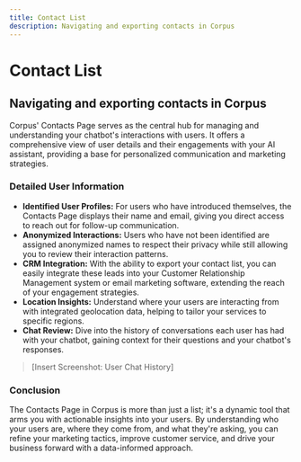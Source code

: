 ```yaml
---
title: Contact List
description: Navigating and exporting contacts in Corpus
---
```


# Contact List
## Navigating and exporting contacts in Corpus

Corpus' Contacts Page serves as the central hub for managing and understanding your chatbot's interactions with users. It offers a comprehensive view of user details and their engagements with your AI assistant, providing a base for personalized communication and marketing strategies.

### Detailed User Information

- **Identified User Profiles:** For users who have introduced themselves, the Contacts Page displays their name and email, giving you direct access to reach out for follow-up communication.
- **Anonymized Interactions:** Users who have not been identified are assigned anonymized names to respect their privacy while still allowing you to review their interaction patterns.
- **CRM Integration:** With the ability to export your contact list, you can easily integrate these leads into your Customer Relationship Management system or email marketing software, extending the reach of your engagement strategies.
- **Location Insights:** Understand where your users are interacting from with integrated geolocation data, helping to tailor your services to specific regions.
- **Chat Review:** Dive into the history of conversations each user has had with your chatbot, gaining context for their questions and your chatbot's responses.

> [Insert Screenshot: User Chat History]

### Conclusion

The Contacts Page in Corpus is more than just a list; it's a dynamic tool that arms you with actionable insights into your users. By understanding who your users are, where they come from, and what they're asking, you can refine your marketing tactics, improve customer service, and drive your business forward with a data-informed approach.
